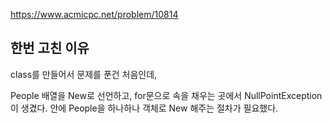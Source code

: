 https://www.acmicpc.net/problem/10814

## 한번 고친 이유

class를 만들어서 문제를 푼건 처음인데,

People 배열을 New로 선언하고, for문으로 속을 채우는 곳에서 NullPointException이 생겼다.
안에 People을 하나하나 객체로 New 해주는 절차가 필요했다.